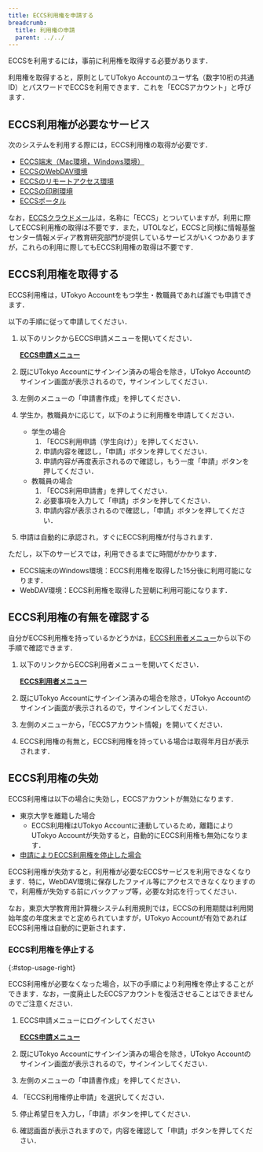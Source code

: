 ```yaml
---
title: ECCS利用権を申請する
breadcrumb:
  title: 利用権の申請
  parent: ../../
---
```


ECCSを利用するには，事前に利用権を取得する必要があります．

利用権を取得すると，原則としてUTokyo Accountのユーザ名（数字10桁の共通ID）とパスワードでECCSを利用できます．これを「ECCSアカウント」と呼びます．

## ECCS利用権が必要なサービス

次のシステムを利用する際には，ECCS利用権の取得が必要です．
- [ECCS端末（Mac環境，Windows環境）](/eccs/)
- [ECCSのWebDAV環境](/eccs/features/webdav/)
- [ECCSのリモートアクセス環境](/eccs/features/ras/)
- [ECCSの印刷環境](/eccs/features/printing/)
- [ECCSポータル](https://portal.ecc.u-tokyo.ac.jp)

なお，[ECCSクラウドメール](/google/)は，名称に「ECCS」とついていますが，利用に際してECCS利用権の取得は不要です．また，UTOLなど，ECCSと同様に情報基盤センター情報メディア教育研究部門が提供しているサービスがいくつかありますが，これらの利用に際してもECCS利用権の取得は不要です．

## ECCS利用権を取得する

ECCS利用権は，UTokyo Accountをもつ学生・教職員であれば誰でも申請できます．

以下の手順に従って申請してください．

1. 以下のリンクからECCS申請メニューを開いてください．

    <strong class="box center">

    [ECCS申請メニュー](https://idm.ecc.u-tokyo.ac.jp/idworkflow/)

    </strong>

1. 既にUTokyo Accountにサインイン済みの場合を除き，UTokyo Accountのサインイン画面が表示されるので，サインインしてください．
1. 左側のメニューの「申請書作成」を押してください．
1. 学生か，教職員かに応じて，以下のように利用権を申請してください．
    - 学生の場合
        1. 「ECCS利用申請（学生向け）」を押してください．
        1. 申請内容を確認し，「申請」ボタンを押してください．
        1. 申請内容が再度表示されるので確認し，もう一度「申請」ボタンを押してください．
    - 教職員の場合
        1. 「ECCS利用申請書」を押してください．
        1. 必要事項を入力して「申請」ボタンを押してください．
        1. 申請内容が表示されるので確認し，「申請」ボタンを押してください．
1. 申請は自動的に承認され，すぐにECCS利用権が付与されます．

ただし，以下のサービスでは，利用できるまでに時間がかかります．

- ECCS端末のWindows環境：ECCS利用権を取得した15分後に利用可能になります．
- WebDAV環境：ECCS利用権を取得した翌朝に利用可能になります．

## ECCS利用権の有無を確認する

自分がECCS利用権を持っているかどうかは，[ECCS利用者メニュー](https://idm.ecc.u-tokyo.ac.jp/webmtn/)から以下の手順で確認できます．

1. 以下のリンクからECCS利用者メニューを開いてください．

    <strong class="box center">

    [ECCS利用者メニュー](https://idm.ecc.u-tokyo.ac.jp/webmtn/)

    </strong>

1. 既にUTokyo Accountにサインイン済みの場合を除き，UTokyo Accountのサインイン画面が表示されるので，サインインしてください．
1. 左側のメニューから，「ECCSアカウント情報」を開いてください．
1. ECCS利用権の有無と，ECCS利用権を持っている場合は取得年月日が表示されます．

## ECCS利用権の失効

ECCS利用権は以下の場合に失効し，ECCSアカウントが無効になります．

- 東京大学を離籍した場合
  - ECCS利用権はUTokyo Accountに連動しているため，離籍によりUTokyo Accountが失効すると，自動的にECCS利用権も無効になります．
- [申請によりECCS利用権を停止した場合](#stop-usage-right)

ECCS利用権が失効すると，利用権が必要なECCSサービスを利用できなくなります．特に，WebDAV環境に保存したファイル等にアクセスできなくなりますので，利用権が失効する前にバックアップ等，必要な対応を行ってください．

なお，東京大学教育用計算機システム利用規則では，ECCSの利用期間は利用開始年度の年度末までと定められていますが，UTokyo Accountが有効であればECCS利用権は自動的に更新されます．

### ECCS利用権を停止する
{:#stop-usage-right}

ECCS利用権が必要なくなった場合，以下の手順により利用権を停止することができます．なお，一度廃止したECCSアカウントを復活させることはできませんのでご注意ください．

1. ECCS申請メニューにログインしてください

    <strong class="box center">

    [ECCS申請メニュー](https://idm.ecc.u-tokyo.ac.jp/idworkflow/)

    </strong>

1. 既にUTokyo Accountにサインイン済みの場合を除き，UTokyo Accountのサインイン画面が表示されるので，サインインしてください．
1. 左側のメニューの「申請書作成」を押してください．
1. 「ECCS利用権停止申請」を選択してください．
1. 停止希望日を入力し，「申請」ボタンを押してください．
1. 確認画面が表示されますので，内容を確認して「申請」ボタンを押してください．
